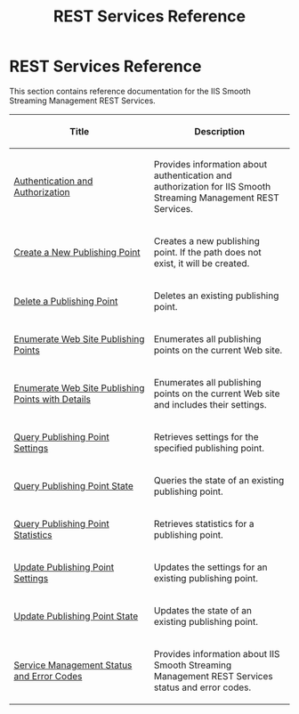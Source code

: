 ﻿---
title: REST Services Reference
TOCTitle: REST Services Reference
ms:assetid: 08c9917b-45c3-458a-9909-1b54cbb9f0d7
ms:mtpsurl: https://msdn.microsoft.com/en-us/library/Hh239761(v=VS.90)
ms:contentKeyID: 35957228
ms.date: 05/02/2012
mtps_version: v=VS.90
---

# REST Services Reference

This section contains reference documentation for the IIS Smooth Streaming Management REST Services.

<table>
<colgroup>
<col style="width: 50%" />
<col style="width: 50%" />
</colgroup>
<thead>
<tr class="header">
<th><p>Title</p></th>
<th><p>Description</p></th>
</tr>
</thead>
<tbody>
<tr class="odd">
<td><p><a href="authentication-and-authorization.md">Authentication and Authorization</a></p></td>
<td><p>Provides information about authentication and authorization for IIS Smooth Streaming Management REST Services.</p></td>
</tr>
<tr class="even">
<td><p><a href="create-a-new-publishing-point.md">Create a New Publishing Point</a></p></td>
<td><p>Creates a new publishing point. If the path does not exist, it will be created.</p></td>
</tr>
<tr class="odd">
<td><p><a href="delete-a-publishing-point.md">Delete a Publishing Point</a></p></td>
<td><p>Deletes an existing publishing point.</p></td>
</tr>
<tr class="even">
<td><p><a href="enumerate-web-site-publishing-points.md">Enumerate Web Site Publishing Points</a></p></td>
<td><p>Enumerates all publishing points on the current Web site.</p></td>
</tr>
<tr class="odd">
<td><p><a href="enumerate-web-site-publishing-points-with-details.md">Enumerate Web Site Publishing Points with Details</a></p></td>
<td><p>Enumerates all publishing points on the current Web site and includes their settings.</p></td>
</tr>
<tr class="even">
<td><p><a href="query-publishing-point-settings.md">Query Publishing Point Settings</a></p></td>
<td><p>Retrieves settings for the specified publishing point.</p></td>
</tr>
<tr class="odd">
<td><p><a href="query-publishing-point-state.md">Query Publishing Point State</a></p></td>
<td><p>Queries the state of an existing publishing point.</p></td>
</tr>
<tr class="even">
<td><p><a href="query-publishing-point-statistics.md">Query Publishing Point Statistics</a></p></td>
<td><p>Retrieves statistics for a publishing point.</p></td>
</tr>
<tr class="odd">
<td><p><a href="update-publishing-point-settings.md">Update Publishing Point Settings</a></p></td>
<td><p>Updates the settings for an existing publishing point.</p></td>
</tr>
<tr class="even">
<td><p><a href="update-publishing-point-state.md">Update Publishing Point State</a></p></td>
<td><p>Updates the state of an existing publishing point.</p></td>
</tr>
<tr class="odd">
<td><p><a href="service-management-status-and-error-codes.md">Service Management Status and Error Codes</a></p></td>
<td><p>Provides information about IIS Smooth Streaming Management REST Services status and error codes.</p></td>
</tr>
</tbody>
</table>

